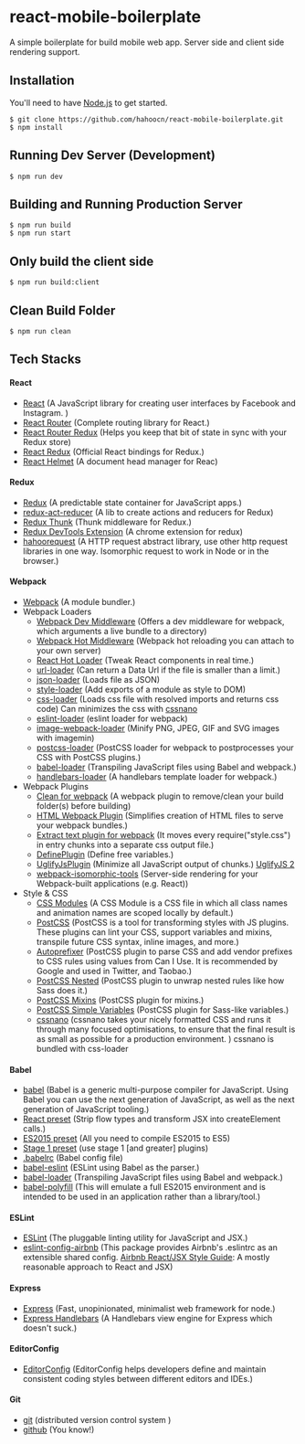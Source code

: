# react-mobile-boilerplate
A simple boilerplate for build mobile web app. Server side and client side rendering support.

## Installation
You'll need to have [Node.js](https://nodejs.org) to get started.
````
$ git clone https://github.com/hahoocn/react-mobile-boilerplate.git
$ npm install
````

## Running Dev Server (Development)
````
$ npm run dev
````

## Building and Running Production Server
````
$ npm run build
$ npm run start
````

## Only build the client side
````
$ npm run build:client
````

## Clean Build Folder
````
$ npm run clean
````

##  Tech Stacks
#### React
  - [React](https://facebook.github.io/react/) (A JavaScript library for creating user interfaces by Facebook and Instagram. )
  - [React Router](https://github.com/reactjs/react-router) (Complete routing library for React.)
  - [React Router Redux](https://github.com/reactjs/react-router-redux) (Helps you keep that bit of state in sync with your Redux store)
  - [React Redux](https://github.com/reactjs/react-redux) (Official React bindings for Redux.)
  - [React Helmet](https://github.com/nfl/react-helmet) (A document head manager for Reac)

#### Redux
  - [Redux](https://github.com/reactjs/redux) (A predictable state container for JavaScript apps.)
  - [redux-act-reducer](https://github.com/hahoocn/redux-act-reducer) (A lib to create actions and reducers for Redux)
  - [Redux Thunk](https://github.com/gaearon/redux-thunk) (Thunk middleware for Redux.)
  - [Redux DevTools Extension](https://github.com/zalmoxisus/redux-devtools-extension) (A chrome extension for redux)
  - [hahoorequest](https://github.com/hahoocn/hahoorequest) (A HTTP request abstract library, use other http request libraries in one way. Isomorphic request to work in Node or in the browser.)

#### Webpack
  - [Webpack](http://webpack.github.io/) (A module bundler.)
  - Webpack Loaders
    - [Webpack Dev Middleware](https://github.com/webpack/webpack-dev-middleware) (Offers a dev middleware for webpack, which arguments a live bundle to a directory)
    - [Webpack Hot Middleware](https://github.com/glenjamin/webpack-hot-middleware) (Webpack hot reloading you can attach to your own server)
    - [React Hot Loader](http://gaearon.github.io/react-hot-loader/) (Tweak React components in real time.)
    - [url-loader](https://github.com/webpack/url-loader) (Can return a Data Url if the file is smaller than a limit.)
    - [json-loader](https://github.com/webpack/json-loader) (Loads file as JSON)
    - [style-loader](https://github.com/webpack/style-loader) (Add exports of a module as style to DOM)
    - [css-loader](https://github.com/webpack/css-loader) (Loads css file with resolved imports and returns css code) Can minimizes the css with [cssnano](http://cssnano.co/)
    - [eslint-loader](https://github.com/MoOx/eslint-loader) (eslint loader for webpack)
    - [image-webpack-loader](https://github.com/tcoopman/image-webpack-loader) (Minify PNG, JPEG, GIF and SVG images with imagemin)
    -  [postcss-loader](https://github.com/postcss/postcss-loader) (PostCSS loader for webpack to postprocesses your CSS with PostCSS plugins.)
    - [babel-loader](https://github.com/babel/babel-loader) (Transpiling JavaScript files using Babel and webpack.)
    - [handlebars-loader](https://github.com/pcardune/handlebars-loader) (A handlebars template loader for webpack.)
  - Webpack Plugins
    - [Clean for webpack](https://github.com/johnagan/clean-webpack-plugin) (A webpack plugin to remove/clean your build folder(s) before building)
    - [HTML Webpack Plugin](https://github.com/ampedandwired/html-webpack-plugin) (Simplifies creation of HTML files to serve your webpack bundles.)
    - [Extract text plugin for webpack](https://github.com/webpack/extract-text-webpack-plugin) (It moves every require("style.css") in entry chunks into a separate css output file.)
    - [DefinePlugin](http://webpack.github.io/docs/list-of-plugins.html#defineplugin) (Define free variables.)
    - [UglifyJsPlugin](http://webpack.github.io/docs/list-of-plugins.html#uglifyjsplugin) (Minimize all JavaScript output of chunks.) [UglifyJS 2](https://github.com/mishoo/UglifyJS2)
    - [webpack-isomorphic-tools](https://github.com/halt-hammerzeit/webpack-isomorphic-tools) (Server-side rendering for your Webpack-built applications (e.g. React))
  - Style & CSS
    - [CSS Modules](https://github.com/css-modules/css-modules) (A CSS Module is a CSS file in which all class names and animation names are scoped locally by default.)
    - [PostCSS](http://postcss.org/) (PostCSS is a tool for transforming styles with JS plugins. These plugins can lint your CSS, support variables and mixins, transpile future CSS syntax, inline images, and more.)
    - [Autoprefixer](https://github.com/postcss/autoprefixer) (PostCSS plugin to parse CSS and add vendor prefixes to CSS rules using values from Can I Use. It is recommended by Google and used in Twitter, and Taobao.)
    - [PostCSS Nested](https://github.com/postcss/postcss-nested) (PostCSS plugin to unwrap nested rules like how Sass does it.)
    - [PostCSS Mixins](https://github.com/postcss/postcss-mixins) (PostCSS plugin for mixins.)
    - [PostCSS Simple Variables](https://github.com/postcss/postcss-simple-vars) (PostCSS plugin for Sass-like variables.)
    - [cssnano](http://cssnano.co/) (cssnano takes your nicely formatted CSS and runs it through many focused optimisations, to ensure that the final result is as small as possible for a production environment. ) cssnano is bundled with css-loader

#### Babel
  - [babel](http://babeljs.io/) (Babel is a generic multi-purpose compiler for JavaScript. Using Babel you can use the next generation of JavaScript, as well as the next generation of JavaScript tooling.)
  - [React preset](http://babeljs.io/docs/plugins/preset-react/) (Strip flow types and transform JSX into createElement calls.)
  - [ES2015 preset](http://babeljs.io/docs/plugins/preset-es2015/) (All you need to compile ES2015 to ES5)
  - [Stage 1 preset](http://babeljs.io/docs/plugins/preset-stage-1/) (use stage 1 [and greater] plugins)
  - [.babelrc](http://babeljs.io/docs/usage/babelrc/) (Babel config file)
  - [babel-eslint](https://github.com/babel/babel-eslint) (ESLint using Babel as the parser.)
  - [babel-loader](https://github.com/babel/babel-loader) (Transpiling JavaScript files using Babel and webpack.)
  - [babel-polyfill](http://babeljs.io/docs/usage/polyfill/) (This will emulate a full ES2015 environment and is intended to be used in an application rather than a library/tool.)

#### ESLint
  - [ESLint](http://eslint.org/) (The pluggable linting utility for JavaScript and JSX.)
  - [eslint-config-airbnb](https://github.com/airbnb/javascript/tree/master/packages/eslint-config-airbnb) (This package provides Airbnb's .eslintrc as an extensible shared config. [Airbnb React/JSX Style Guide](https://github.com/airbnb/javascript/tree/master/react): A mostly reasonable approach to React and JSX)

#### Express
  - [Express](http://expressjs.com/) (Fast, unopinionated, minimalist web framework for node.)
  - [Express Handlebars](https://github.com/ericf/express-handlebars) (A Handlebars view engine for Express which doesn't suck.)

#### EditorConfig
  - [EditorConfig](http://editorconfig.org/) (EditorConfig helps developers define and maintain consistent coding styles between different editors and IDEs.)

#### Git
  - [git](https://git-scm.com/) (distributed version control system )
  - [github](https://github.com/) (You know!)
